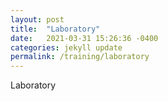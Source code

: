 ```yaml
---
layout: post
title:  "Laboratory"
date:   2021-03-31 15:26:36 -0400
categories: jekyll update
permalink: /training/laboratory
---
```


Laboratory